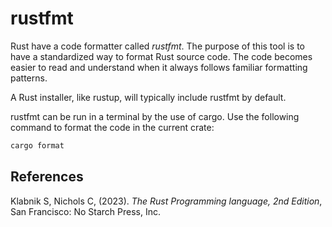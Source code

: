 # rustfmt

Rust have a code formatter called *rustfmt*. The purpose of this tool is to have a standardized way to format Rust source code. The code becomes easier to read and understand when it always follows familiar formatting patterns.

A Rust installer, like rustup, will typically include rustfmt by default.

rustfmt can be run in a terminal by the use of cargo. Use the following command to format the code in the current crate:

```txt
cargo format
```

## References

Klabnik S, Nichols C, (2023). *The Rust Programming language, 2nd Edition*, San Francisco: No Starch Press, Inc.
